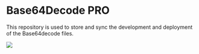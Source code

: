# Base64Decode PRO
This repository is used to store and sync the development and deployment of the Base64decode files. 


<img style="text-align:center" src="https://i.stack.imgur.com/RJj4x.png" />
